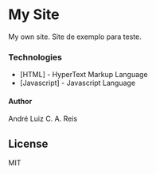 # My Site

My own site.
Site de exemplo para teste.

### Technologies 

* [HTML] - HyperText Markup Language 
* [Javascript] - Javascript Language

#### Author

André Luiz C. A. Reis

License
----

MIT